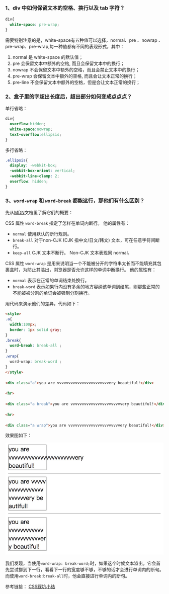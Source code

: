 ### 1、div 中如何保留文本的空格、换行以及 tab 字符？

```css
div{
  white-space: pre-wrap;
}
```

需要特别注意的是，white-space有五种值可以选择，normal、pre 、nowrap 、pre-wrap、pre-wrap,每一种值都有不同的表现形式，其中：

1. normal 是 white-space 的默认值；
1. pre 会保留文本中额外的空格, 而且会保留文本中的换行；
1. nowrap 不会保留文本中额外的空格，而且会禁止文本中的换行；
1. pre-wrap 会保留文本中额外的空格, 而且会让文本正常的换行；
1. pre-line 不会保留文本中额外的空格，但是会让文本正常的换行；

### 2、盒子里的字超出长度后，超出部分如何变成点点点？

单行省略：

```css
div{
  overflow:hidden;
  white-space:nowrap;
  text-overflow:ellipsis;
}
```

多行省略：

```css
.ellipsis{
  display: -webkit-box;
  -webkit-box-orient: vertical;
  -webkit-line-clamp: 2;
  overflow: hidden;
}
```

### 3、`word-wrap` 和 `word-break` 都能这行，那他们有什么区别？

先从[MDN](https://developer.mozilla.org/zh-CN/docs/Web/CSS/word-break)文档里了解它们的概要：

CSS 属性 `word-break` 指定了怎样在单词内断行。
他的属性有：

* `normal`   使用默认的断行规则。
* `break-all`   对于non-CJK (CJK 指中文/日文/韩文) 文本，可在任意字符间断行。
* `keep-all`   CJK 文本不断行。 Non-CJK 文本表现同 normal。

CSS 属性 `word-wrap` 是用来说明当一个不能被分开的字符串太长而不能填充其包裹盒时，为防止其溢出，浏览器是否允许这样的单词中断换行。
他的属性有：

* `normal`   表示在正常的单词结束处换行。
* `break-word`   表示如果行内没有多余的地方容纳该单词到结尾，则那些正常的不能被被分割的单词会被强制分割换行。

用代码来演示他们的差异，代码如下：

```html
<style>
.a{
  width:100px;
  border: 1px solid gray;
}
.break{
  word-break: break-all ;
}
.wrap{
  word-wrap: break-word ;
}
</style>

<div class="a">you are vvvvvvvvvvvvvvvvvvvvvvvery beautiful!</div>

<hr>

<div class="a break">you are vvvvvvvvvvvvvvvvvvvvvvvery beautiful!</div>

<hr>

<div class="a wrap">you are vvvvvvvvvvvvvvvvvvvvvvvery beautiful!</div>

```

效果图如下：

![Alt text](https://github.com/WangYuLue/pic_of_blog/blob/master/1710/6.jpeg?raw=true)

我们发现，当使用`word-wrap: break-word;`时，如果这个时候文本溢出，它会首先尝试挪到下一行，看看下一行的宽度够不够，不够的话才会进行单词内的断句。而使用`word-break:break-all`时，他会直接进行单词内的断句。

参考链接：
[CSS踩坑小结](https://github.com/WangYuLue/docs/edit/master/docs/code/frontend/CSS%E8%B8%A9%E5%9D%91%E5%B0%8F%E7%BB%93.md)
